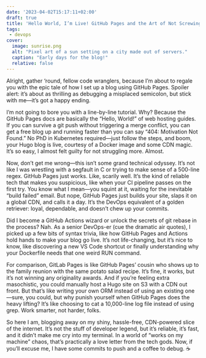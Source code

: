 ```yaml
---
date: '2023-04-02T15:17:11+02:00'
draft: true
title: 'Hello World, I’m Live! GitHub Pages and the Art of Not Screwing Up'
tags:
 - devops
cover:
  image: sunrise.png
  alt: "Pixel art of a sun setting on a city made out of servers."
  caption: "Early days for the blog!"
  relative: false
---
```


Alright, gather ‘round, fellow code wranglers, because I’m about to regale you with the epic tale of how I set up a blog using GitHub Pages. Spoiler alert: it’s about as thrilling as debugging a misplaced semicolon, but stick with me—it’s got a happy ending.

I’m not going to bore you with a line-by-line tutorial. Why? Because the GitHub Pages docs are basically the “Hello, World!” of web hosting guides. If you can survive a git push without triggering a merge conflict, you can get a free blog up and running faster than you can say “404: Motivation Not Found.” No PhD in Kubernetes required—just follow the steps, and boom, your Hugo blog is live, courtesy of a Docker image and some CDN magic. It’s so easy, I almost felt guilty for not struggling more. Almost.

Now, don’t get me wrong—this isn’t some grand technical odyssey. It’s not like I was wrestling with a segfault in C or trying to make sense of a 500-line regex. GitHub Pages just works. Like, scarily well. It’s the kind of reliable tech that makes you suspicious, like when your CI pipeline passes on the first try. You know what I mean—you squint at it, waiting for the inevitable “build failed” email. But nope, GitHub Pages just builds your site, slaps it on a global CDN, and calls it a day. It’s the DevOps equivalent of a golden retriever: loyal, dependable, and doesn’t chew up your commits.

Did I become a GitHub Actions wizard or unlock the secrets of git rebase in the process? Nah. As a senior DevOps-er (cue the dramatic air quotes), I picked up a few bits of syntax trivia, like how GitHub Pages and Actions hold hands to make your blog go live. It’s not life-changing, but it’s nice to know, like discovering a new VS Code shortcut or finally understanding why your Dockerfile needs that one weird RUN command.

For comparison, GitLab Pages is like GitHub Pages’ cousin who shows up to the family reunion with the same potato salad recipe. It’s fine, it works, but it’s not winning any originality awards. And if you’re feeling extra masochistic, you could manually host a Hugo site on S3 with a CDN out front. But that’s like writing your own ORM instead of using an existing one—sure, you could, but why punish yourself when GitHub Pages does the heavy lifting? It’s like choosing to cat a 10,000-line log file instead of using grep. Work smarter, not harder, folks.

So here I am, blogging away on my shiny, hassle-free, CDN-powered slice of the internet. It’s not the stuff of developer legend, but it’s reliable, it’s fast, and it didn’t make me cry into my terminal. In a world of “works on my machine” chaos, that’s practically a love letter from the tech gods. Now, if you’ll excuse me, I have some commits to push and a coffee to debug. ☕

